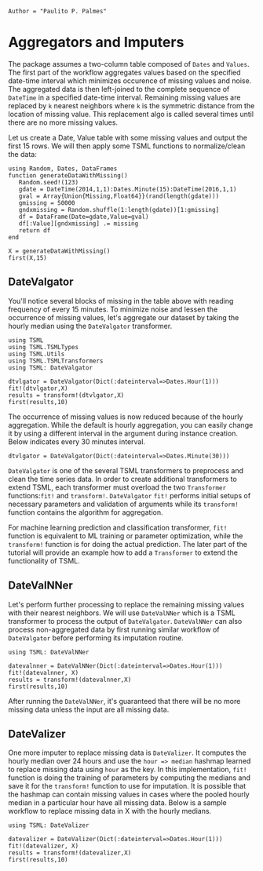 ```@meta
Author = "Paulito P. Palmes"
```

# Aggregators and Imputers

The package assumes a two-column table composed of `Dates` and `Values`. 
The first part of the workflow aggregates values based on the specified 
date-time interval which minimizes occurence of missing values and noise. 
The aggregated data is then left-joined to the complete sequence of  `DateTime` 
in a specified date-time interval. Remaining missing values are replaced 
by `k` nearest neighbors where `k` is the symmetric distance from the location 
of missing value. This replacement algo is called several times until there 
are no more missing values.

Let us create a Date, Value table with some missing values and output the first
15 rows. We will then apply some TSML functions to normalize/clean the data:

```@example 1
using Random, Dates, DataFrames
function generateDataWithMissing()
   Random.seed!(123)
   gdate = DateTime(2014,1,1):Dates.Minute(15):DateTime(2016,1,1)
   gval = Array{Union{Missing,Float64}}(rand(length(gdate)))
   gmissing = 50000
   gndxmissing = Random.shuffle(1:length(gdate))[1:gmissing]
   df = DataFrame(Date=gdate,Value=gval)
   df[:Value][gndxmissing] .= missing
   return df
end

X = generateDataWithMissing()
first(X,15)
```
## DateValgator
You'll notice several blocks of missing in the table above with reading frequency of every 15 minutes. 
To minimize noise and lessen the occurrence of missing values,
let's aggregate our dataset by taking the hourly median using the `DateValgator` transformer.

```@example 1
using TSML
using TSML.TSMLTypes
using TSML.Utils
using TSML.TSMLTransformers
using TSML: DateValgator

dtvlgator = DateValgator(Dict(:dateinterval=>Dates.Hour(1)))
fit!(dtvlgator,X)
results = transform!(dtvlgator,X)
first(results,10)
```

The occurrence of missing values is now reduced because of the hourly aggregation. While
the default is hourly aggregation, you can easily change it by using a different interval
in the argument during instance creation. Below indicates every 30 minutes interval.

```
dtvlgator = DateValgator(Dict(:dateinterval=>Dates.Minute(30)))
```

`DateValgator` is one of the several TSML transformers to preprocess and clean the 
time series data. In order to create additional transformers to extend TSML, 
each transformer must overload the two `Transformer` functions:`fit!` and `transform!`. 
`DateValgator` `fit!` performs initial setups of necessary parameters
and validation of arguments while its `transform!` function contains the algorithm 
for aggregation. 

For machine learning prediction and classification transformer, 
`fit!` function is equivalent to ML training or parameter optimization, 
while the `transform!` function is for doing the actual prediction.
The later part of the tutorial will provide an example how to add a `Transformer` to
extend the functionality of TSML.

## DateValNNer

Let's perform further processing to replace the remaining missing values with their nearest neighbors. 
We will use `DateValNNer` which is a TSML transformer to process the output of `DateValgator`.
`DateValNNer` can also process non-aggregated data by first running similar workflow
of `DateValgator` before performing its imputation routine.

```@example 1
using TSML: DateValNNer

datevalnner = DateValNNer(Dict(:dateinterval=>Dates.Hour(1)))
fit!(datevalnner, X)
results = transform!(datevalnner,X)
first(results,10)
```

After running the `DateValNNer`, it's guaranteed that there will be no more
missing data unless the input are all missing data.

## DateValizer

One more imputer to replace missing data is `DateValizer`. It computes the hourly
median over 24 hours and use the `hour => median` hashmap learned
to replace missing data using `hour` as the key. In this implementation, `fit!`
function is doing the training of parameters by computing the medians and save it
for the `transform!` function to use for imputation. It is possible that the
hashmap can contain missing values in cases where the pooled hourly median in
a particular hour have all missing data.
Below is a sample workflow to replace missing data in X with the hourly medians.

```@example 1
using TSML: DateValizer

datevalizer = DateValizer(Dict(:dateinterval=>Dates.Hour(1)))
fit!(datevalizer, X)
results = transform!(datevalizer,X)
first(results,10)
```
